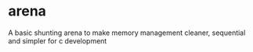 # arena
A basic shunting arena to make memory management cleaner, sequential and simpler for c development

